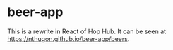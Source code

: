 # beer-app

This is a rewrite in React of Hop Hub. It can be seen at https://nthugon.github.io/beer-app/beers.
